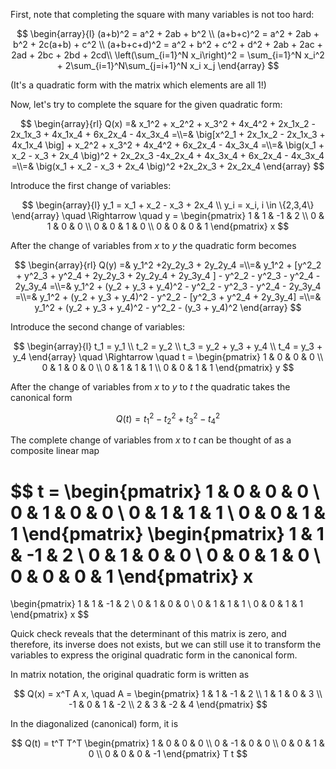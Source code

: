 First, note that completing the square with many variables is not too hard:

$$
\begin{array}{l}
(a+b)^2 = a^2 + 2ab + b^2 \\
(a+b+c)^2 = a^2 + 2ab + b^2 + 2c(a+b) + c^2 \\
(a+b+c+d)^2 = a^2 + b^2 + c^2 + d^2 + 2ab + 2ac + 2ad + 2bc + 2bd + 2cd\\
\left(\sum_{i=1}^N x_i\right)^2 = \sum_{i=1}^N x_i^2 + 2\sum_{i=1}^N\sum_{j=i+1}^N x_i x_j
\end{array}
$$

(It's a quadratic form with the matrix which elements are all 1!)

Now, let's try to complete the square for the given quadratic form:

$$
\begin{array}{rl}
Q(x) =& 
x_1^2 + x_2^2 + x_3^2 + 4x_4^2 + 2x_1x_2 - 2x_1x_3 + 4x_1x_4 + 6x_2x_4 - 4x_3x_4
=\\=& 
\big[x^2_1 + 2x_1x_2 - 2x_1x_3 + 4x_1x_4 \big] + x_2^2 + x_3^2 + 4x_4^2 + 6x_2x_4 - 4x_3x_4
=\\=& 
\big(x_1 + x_2 - x_3 + 2x_4 \big)^2 + 2x_2x_3 -4x_2x_4 + 4x_3x_4 + 6x_2x_4 - 4x_3x_4
=\\=&
\big(x_1 + x_2 - x_3 + 2x_4 \big)^2 +2x_2x_3 + 2x_2x_4
\end{array}
$$

Introduce the first change of variables:

$$
\begin{array}{l}
y_1 = x_1 + x_2 - x_3 + 2x_4 \\
y_i = x_i, i \in \{2,3,4\}
\end{array}
\quad \Rightarrow \quad
y =
\begin{pmatrix}
1 & 1 & -1 & 2 \\
0 & 1 & 0 & 0 \\
0 & 0 & 1 & 0 \\
0 & 0 & 0 & 1
\end{pmatrix}
x
$$

After the change of variables from $x$ to $y$ the quadratic form becomes

$$
\begin{array}{rl}
Q(y) =& 
y_1^2 +2y_2y_3 + 2y_2y_4
=\\=& 
y_1^2 + [y^2_2 + y^2_3 + y^2_4 + 2y_2y_3 + 2y_2y_4 + 2y_3y_4 ] - y^2_2 - y^2_3 - y^2_4 - 2y_3y_4
=\\=&
y_1^2 + (y_2 + y_3 + y_4)^2 - y^2_2 - y^2_3 - y^2_4 - 2y_3y_4
=\\=&
y_1^2 + (y_2 + y_3 + y_4)^2 - y^2_2 - [y^2_3 + y^2_4 + 2y_3y_4]
=\\=&
y_1^2 + (y_2 + y_3 + y_4)^2 - y^2_2 - (y_3 + y_4)^2
\end{array}
$$

Introduce the second change of variables:

$$
\begin{array}{l}
t_1 = y_1 \\
t_2 = y_2 \\
t_3 = y_2 + y_3 + y_4 \\
t_4 = y_3 + y_4
\end{array}
\quad \Rightarrow \quad
t =
\begin{pmatrix}
1 & 0 & 0 & 0 \\
0 & 1 & 0 & 0 \\
0 & 1 & 1 & 1 \\
0 & 0 & 1 & 1
\end{pmatrix}
y
$$

After the change of variables from $x$ to $y$ to $t$ the quadratic takes the canonical form

$$
Q(t) =
t_1^2 - t_2^2 + t_3^2  - t_4^2
$$

The complete change of variables from $x$ to $t$ can be thought of as a composite linear map

$$
t =
\begin{pmatrix}
1 & 0 & 0 & 0 \\
0 & 1 & 0 & 0 \\
0 & 1 & 1 & 1 \\
0 & 0 & 1 & 1
\end{pmatrix}
\begin{pmatrix}
1 & 1 & -1 & 2 \\
0 & 1 & 0 & 0 \\
0 & 0 & 1 & 0 \\
0 & 0 & 0 & 1
\end{pmatrix}
x
=
\begin{pmatrix}
1 & 1 & -1 & 2 \\
0 & 1 & 0 & 0 \\
0 & 1 & 1 & 1 \\
0 & 0 & 1 & 1
\end{pmatrix}
x
$$

Quick check reveals that the determinant of this matrix is zero, and therefore, its inverse does not exists, but we can still use it to transform the variables to express the original quadratic form in the canonical form.


In matrix notation, the original quadratic form is written as

$$
Q(x) = x^T A x, \quad 
A =
\begin{pmatrix}
1 & 1 & -1 & 2 \\
1 & 1 & 0 & 3 \\
-1 & 0 & 1 & -2 \\
2 & 3 & -2 & 4
\end{pmatrix}
$$

In the diagonalized (canonical) form, it is

$$
Q(t) 
= t^T T^T 
\begin{pmatrix}
1 & 0 & 0 & 0 \\
0 & -1 & 0 & 0 \\
0 & 0 & 1 & 0 \\
0 & 0 & 0 & -1
\end{pmatrix}
 T t
$$

